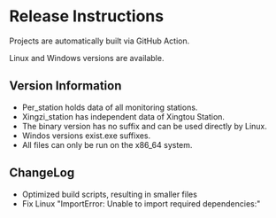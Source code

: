 # Release Instructions

Projects are automatically built via GitHub Action.

Linux and Windows versions are available.

## Version Information

- Per_station holds data of all monitoring stations.
- Xingzi_station has independent data of Xingtou Station.
- The binary version has no suffix and can be used directly by Linux.
- Windos versions exist.exe suffixes.
- All files can only be run on the x86_64 system.

## ChangeLog

- Optimized build scripts, resulting in smaller files
- Fix Linux "ImportError: Unable to import required dependencies:"
